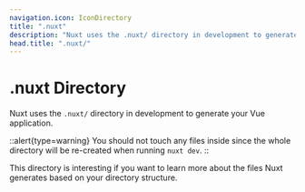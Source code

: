 ```yaml
---
navigation.icon: IconDirectory
title: ".nuxt"
description: "Nuxt uses the .nuxt/ directory in development to generate your Vue application."
head.title: ".nuxt/"
---
```


# .nuxt Directory

Nuxt uses the `.nuxt/` directory in development to generate your Vue application.

::alert{type=warning}
You should not touch any files inside since the whole directory will be re-created when running `nuxt dev`.
::

This directory is interesting if you want to learn more about the files Nuxt generates based on your directory structure.
